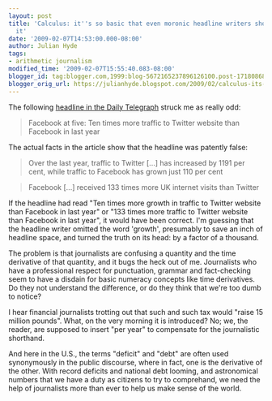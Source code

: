 ```yaml
---
layout: post
title: 'Calculus: it''s so basic that even moronic headline writers should know about
  it'
date: '2009-02-07T14:53:00.000-08:00'
author: Julian Hyde
tags:
- arithmetic journalism
modified_time: '2009-02-07T15:55:40.083-08:00'
blogger_id: tag:blogger.com,1999:blog-5672165237896126100.post-1718086890022712202
blogger_orig_url: https://julianhyde.blogspot.com/2009/02/calculus-its-so-basic-that-even-moronic.html
---
```


The following [headline in the Daily
Telegraph](https://www.telegraph.co.uk/scienceandtechnology/technology/facebook/4512806/Facebook-at-five-Ten-times-more-traffic-to-Twitter-website-than-Facebook-in-last-year.html)
struck me as really odd:

> Facebook at five: Ten times more traffic to Twitter website than Facebook in last year

The actual facts in the article show that the headline was patently false:

> Over the last year, traffic to Twitter [...] has increased by 1191
> per cent, while traffic to Facebook has grown just 110 per cent

> Facebook [...] received 133 times more UK internet visits than Twitter

If the headline had read "Ten times more growth in traffic to Twitter
website than Facebook in last year" or "133 times more traffic to
Twitter website than Facebook in last year", it would have been
correct. I'm guessing that the headline writer omitted the word
'growth', presumably to save an inch of headline space, and turned the
truth on its head: by a factor of a thousand.

The problem is that journalists are confusing a quantity
and the time derivative of that quantity, and it bugs the heck out of
me. Journalists who have a professional respect for punctuation,
grammar and fact-checking seem to have a disdain for basic numeracy
concepts like time derivatives. Do they not understand the difference,
or do they think that we're too dumb to notice?

I hear financial journalists trotting out that such and such tax would
"raise 15 million pounds". What, on the very morning it is introduced?
No; we, the reader, are supposed to insert "per year" to compensate
for the journalistic shorthand.

And here in the U.S., the terms "deficit" and "debt" are often used
synonymously in the public discourse, where in fact, one is the
derivative of the other. With record deficits and national debt
looming, and astronomical numbers that we have a duty as citizens to
try to comprehand, we need the help of journalists more than ever to
help us make sense of the world.
